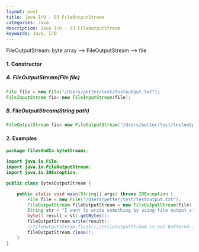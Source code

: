 ```yaml
---
layout: post
title: Java I/O - 03 FileOutputStream
categories: Java
description: Java I/O - 03 FileOutputStream
keywords: Java, I/O
---
```

FileOutputStream:
byte array --> FileOutputStream --> file
#### 1. Constructor
##### A. FileOutputStream(File file)
```java
File file = new File("/Users/petter/test/testoutput.txt");
FileInputStream fis= new FileInputStream(file);
```
##### B. FileOutputStream(String path)
```java
FileOutputStream fis= new FileOutputStream("/Users/petter/test/testoutput.txt");
```
#### 2. Examples
```java
package filesAndIo.byteStreams;

import java.io.File;
import java.io.FileOutputStream;
import java.io.IOException;

public class BytesOutputStream {

    public static void main(String[] args) throws IOException {
        File file = new File("/Users/petter/test/testoutput.txt");
        FileOutputStream fileOutputStream = new FileOutputStream(file);
        String str = "I want to write something by using file output stream!\nIs it Ok?";
        byte[] result = str.getBytes();
        fileOutputStream.write(result);
        //fileOutputStream.flush();//FileOutputStream is not buffered stream, so we do not need to use flush() here.
        fileOutputStream.close();
    }
}
```